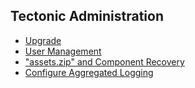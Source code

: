 ## Tectonic Administration

- [Upgrade][admin-upgrade]
- [User Management][admin-user-management]
- ["assets.zip" and Component Recovery][assets-zip]
- [Configure Aggregated Logging][logging]


[admin-upgrade]: upgrade.md
[admin-user-management]: ../users/tectonic-identity-config.md
[assets-zip]: assets-zip.md
[logging]: logging.md
